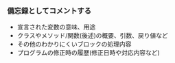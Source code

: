 ### 備忘録としてコメントする
- 宣言された変数の意味、用途  
- クラスやメソッド/関数(後述)の概要、引数、戻り値など  
- その他のわかりにくいブロックの処理内容  
- プログラムの修正時の履歴(修正日時や対応内容など)  
